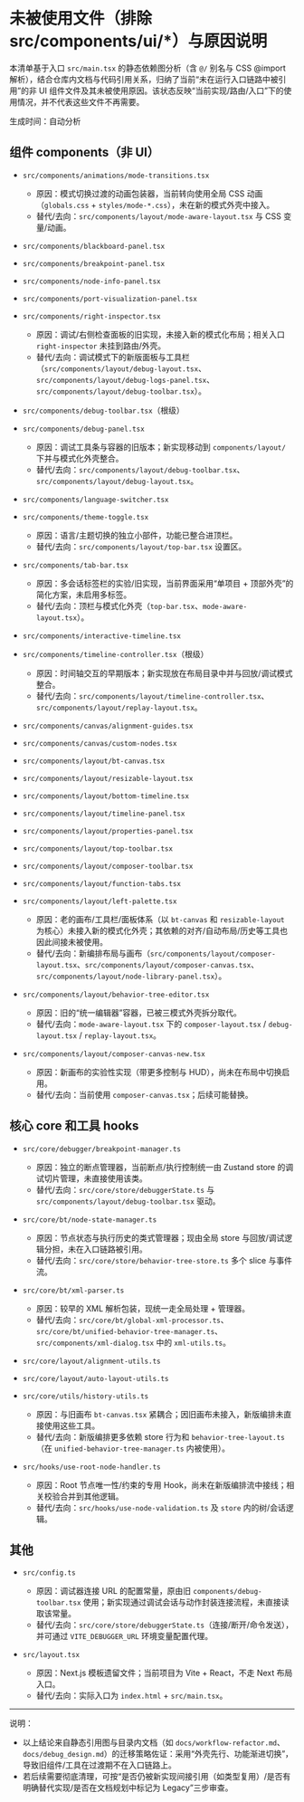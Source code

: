 # 未被使用文件（排除 src/components/ui/*）与原因说明

本清单基于入口 `src/main.tsx` 的静态依赖图分析（含 `@/` 别名与 CSS @import 解析），结合仓库内文档与代码引用关系，归纳了当前“未在运行入口链路中被引用”的非 UI 组件文件及其未被使用原因。该状态反映“当前实现/路由/入口”下的使用情况，并不代表这些文件不再需要。

生成时间：自动分析

## 组件 components（非 UI）

- `src/components/animations/mode-transitions.tsx`
  - 原因：模式切换过渡的动画包装器，当前转向使用全局 CSS 动画（`globals.css` + `styles/mode-*.css`），未在新的模式外壳中接入。
  - 替代/去向：`src/components/layout/mode-aware-layout.tsx` 与 CSS 变量/动画。

- `src/components/blackboard-panel.tsx`
- `src/components/breakpoint-panel.tsx`
- `src/components/node-info-panel.tsx`
- `src/components/port-visualization-panel.tsx`
- `src/components/right-inspector.tsx`
  - 原因：调试/右侧检查面板的旧实现，未接入新的模式化布局；相关入口 `right-inspector` 未挂到路由/外壳。
  - 替代/去向：调试模式下的新版面板与工具栏（`src/components/layout/debug-layout.tsx`、`src/components/layout/debug-logs-panel.tsx`、`src/components/layout/debug-toolbar.tsx`）。

- `src/components/debug-toolbar.tsx`（根级）
- `src/components/debug-panel.tsx`
  - 原因：调试工具条与容器的旧版本；新实现移动到 `components/layout/` 下并与模式化外壳整合。
  - 替代/去向：`src/components/layout/debug-toolbar.tsx`、`src/components/layout/debug-layout.tsx`。

- `src/components/language-switcher.tsx`
- `src/components/theme-toggle.tsx`
  - 原因：语言/主题切换的独立小部件，功能已整合进顶栏。
  - 替代/去向：`src/components/layout/top-bar.tsx` 设置区。

- `src/components/tab-bar.tsx`
  - 原因：多会话标签栏的实验/旧实现，当前界面采用“单项目 + 顶部外壳”的简化方案，未启用多标签。
  - 替代/去向：顶栏与模式化外壳（`top-bar.tsx`、`mode-aware-layout.tsx`）。

- `src/components/interactive-timeline.tsx`
- `src/components/timeline-controller.tsx`（根级）
  - 原因：时间轴交互的早期版本；新实现放在布局目录中并与回放/调试模式整合。
  - 替代/去向：`src/components/layout/timeline-controller.tsx`、`src/components/layout/replay-layout.tsx`。

- `src/components/canvas/alignment-guides.tsx`
- `src/components/canvas/custom-nodes.tsx`
- `src/components/layout/bt-canvas.tsx`
- `src/components/layout/resizable-layout.tsx`
- `src/components/layout/bottom-timeline.tsx`
- `src/components/layout/timeline-panel.tsx`
- `src/components/layout/properties-panel.tsx`
- `src/components/layout/top-toolbar.tsx`
- `src/components/layout/composer-toolbar.tsx`
- `src/components/layout/function-tabs.tsx`
- `src/components/layout/left-palette.tsx`
  - 原因：老的画布/工具栏/面板体系（以 `bt-canvas` 和 `resizable-layout` 为核心）未接入新的模式化外壳；其依赖的对齐/自动布局/历史等工具也因此间接未被使用。
  - 替代/去向：新编排布局与画布（`src/components/layout/composer-layout.tsx`、`src/components/layout/composer-canvas.tsx`、`src/components/layout/node-library-panel.tsx`）。

- `src/components/layout/behavior-tree-editor.tsx`
  - 原因：旧的“统一编辑器”容器，已被三模式外壳拆分取代。
  - 替代/去向：`mode-aware-layout.tsx` 下的 `composer-layout.tsx` / `debug-layout.tsx` / `replay-layout.tsx`。

- `src/components/layout/composer-canvas-new.tsx`
  - 原因：新画布的实验性实现（带更多控制与 HUD），尚未在布局中切换启用。
  - 替代/去向：当前使用 `composer-canvas.tsx`；后续可能替换。

## 核心 core 和工具 hooks

- `src/core/debugger/breakpoint-manager.ts`
  - 原因：独立的断点管理器，当前断点/执行控制统一由 Zustand store 的调试切片管理，未直接使用该类。
  - 替代/去向：`src/core/store/debuggerState.ts` 与 `src/components/layout/debug-toolbar.tsx` 驱动。

- `src/core/bt/node-state-manager.ts`
  - 原因：节点状态与执行历史的类式管理器；现由全局 store 与回放/调试逻辑分担，未在入口链路被引用。
  - 替代/去向：`src/core/store/behavior-tree-store.ts` 多个 slice 与事件流。

- `src/core/bt/xml-parser.ts`
  - 原因：较早的 XML 解析包装，现统一走全局处理 + 管理器。
  - 替代/去向：`src/core/bt/global-xml-processor.ts`、`src/core/bt/unified-behavior-tree-manager.ts`、`src/components/xml-dialog.tsx` 中的 `xml-utils.ts`。

- `src/core/layout/alignment-utils.ts`
- `src/core/layout/auto-layout-utils.ts`
- `src/core/utils/history-utils.ts`
  - 原因：与旧画布 `bt-canvas.tsx` 紧耦合；因旧画布未接入，新版编排未直接使用这些工具。
  - 替代/去向：新版编排更多依赖 store 行为和 `behavior-tree-layout.ts`（在 `unified-behavior-tree-manager.ts` 内被使用）。

- `src/hooks/use-root-node-handler.ts`
  - 原因：Root 节点唯一性/约束的专用 Hook，尚未在新版编排流中接线；相关校验合并到其他逻辑。
  - 替代/去向：`src/hooks/use-node-validation.ts` 及 `store` 内的树/会话逻辑。

## 其他

- `src/config.ts`
  - 原因：调试器连接 URL 的配置常量，原由旧 `components/debug-toolbar.tsx` 使用；新实现通过调试会话与动作封装连接流程，未直接读取该常量。
  - 替代/去向：`src/core/store/debuggerState.ts`（连接/断开/命令发送），并可通过 `VITE_DEBUGGER_URL` 环境变量配置代理。

- `src/layout.tsx`
  - 原因：Next.js 模板遗留文件；当前项目为 Vite + React，不走 Next 布局入口。
  - 替代/去向：实际入口为 `index.html` + `src/main.tsx`。

---

说明：
- 以上结论来自静态引用图与目录内文档（如 `docs/workflow-refactor.md`、`docs/debug_design.md`）的迁移策略佐证：采用“外壳先行、功能渐进切换”，导致旧组件/工具在过渡期不在入口链路上。
- 若后续需要彻底清理，可按“是否仍被新实现间接引用（如类型复用）/是否有明确替代实现/是否在文档规划中标记为 Legacy”三步审查。
